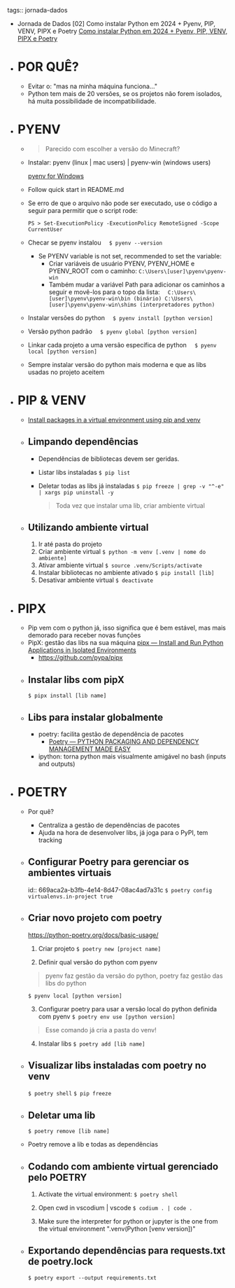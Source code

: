 tags:: jornada-dados

- Jornada de Dados [02] Como instalar Python em 2024 + Pyenv, PIP, VENV, PIPX e Poetry
  [Como instalar Python em 2024 + Pyenv, PIP, VENV, PIPX e Poetry](https://youtu.be/9LYqtLuD7z4)
- # POR QUÊ?
	- Evitar o: "mas na minha máquina funciona..."
	- Python tem mais de 20 versões, se os projetos não forem isolados, há muita possibilidade de incompatibilidade.
- # PYENV
	- > Parecido com escolher a versão do Minecraft?
	- Instalar: pyenv (linux | mac users) | pyenv-win (windows users)
	  
	  [pyenv for Windows](https://github.com/pyenv-win/pyenv-win)
	- Follow quick start in README.md
	- Se erro de que o arquivo não pode ser executado, use o código a seguir para permitir que o script rode:
	  
	  ``PS > Set-ExecutionPolicy -ExecutionPolicy RemoteSigned -Scope CurrentUser``
	- Checar se pyenv instalou
	  ``  $ pyenv --version``
		- Se PYENV variable is not set, recommended to set the variable:
			- Criar variáveis de usuário PYENV, PYENV_HOME e PYENV_ROOT com o caminho:
			    ``C:\Users\[user]\pyenv\pyenv-win``
			- Também mudar a variável Path para adicionar os caminhos a seguir e movê-los para o topo da lista:
			  ``  C:\Users\[user]\pyenv\pyenv-win\bin (binário)
			    C:\Users\[user]\pyenv\pyenv-win\shims (interpretadores python)``
	- Instalar versões do python
	  ``  $ pyenv install [python version]``
	- Versão python padrão
	  ``  $ pyenv global [python version]``
	- Linkar cada projeto a uma versão específica de python
	  ``  $ pyenv local [python version]``
	- Sempre instalar versão do python mais moderna e que as libs usadas no projeto aceitem
- # PIP & VENV
	- [Install packages in a virtual environment using pip and venv](https://packaging.python.org/en/latest/guides/installing-using-pip-and-virtual-environments/)
	- ## Limpando dependências
		- Dependências de bibliotecas devem ser geridas.
		- Listar libs instaladas
		    ``$ pip list``
		- Deletar todas as libs já instaladas
		  ``$ pip freeze | grep -v "^-e" | xargs pip uninstall -y``
		  
		  > Toda vez que instalar uma lib, criar ambiente virtual
	- ## Utilizando ambiente virtual
	  1. Ir até pasta do projeto 
	  2. Criar ambiente virtual
	  ``$ python -m venv [.venv | nome do ambiente]``
	  3. Ativar ambiente virtual
	  ``$ source .venv/Scripts/activate``
	  4. Instalar bibliotecas no ambiente ativado
	  ``$ pip install [lib]``
	  5. Desativar ambiente virtual
	  ``$ deactivate``
- # PIPX
	- Pip vem com o python já, isso significa que é bem estável, mas mais demorado para receber novas funções
	- PipX: gestão das libs na sua máquina
	    [pipx — Install and Run Python Applications in Isolated Environments](https://github.com/pypa/pipx)
		- https://github.com/pypa/pipx
	- ## Instalar libs com pipX
	    ``$ pipx install [lib name]``
	- ## Libs para instalar globalmente
		- poetry: facilita gestão de dependência de pacotes
			- [Poetry — PYTHON PACKAGING AND DEPENDENCY MANAGEMENT MADE EASY](https://python-poetry.org/)
		- ipython: torna python mais visualmente amigável no bash (inputs and outputs)
- # POETRY
	- Por quê?
		- Centraliza a gestão de dependências de pacotes
		- Ajuda na hora de desenvolver libs, já joga para o PyPI, tem tracking
	- ## Configurar Poetry para gerenciar os ambientes virtuais
	  id:: 669aca2a-b3fb-4e14-8d47-08ac4ad7a31c
	    ``$ poetry config virtualenvs.in-project true``
	- ## Criar novo projeto com poetry
	  https://python-poetry.org/docs/basic-usage/
	  
	  1. Criar projeto
	    ``$ poetry new [project name]``
	  
	  2. Definir qual versão do python com pyenv
	    > pyenv faz gestão da versão do python, poetry faz gestão das libs do python
	  
	  ``$ pyenv local [python version]``
	  
	  3. Configurar poetry para usar a versão local do python definida com pyenv
	    ``$ poetry env use [python version]``
	  > Esse comando já cria a pasta do venv!
	  
	  4. Instalar libs
	    ``$ poetry add [lib name]``
	- ## Visualizar libs instaladas com poetry no venv
	    ``$ poetry shell``
	    ``$ pip freeze``
	- ## Deletar uma lib
	    ``$ poetry remove [lib name]``
	- Poetry remove a lib e todas as dependências
	- ## Codando com ambiente virtual gerenciado pelo POETRY
	  1. Activate the virtual environment:
	    ``$ poetry shell``
	  
	  2. Open cwd in vscodium | vscode
	    ``$ codium . | code .``
	  
	  3. Make sure the interpreter for python or jupyter is the one from the virtual environment
	    ".venv(Python [venv version])"
	- ## Exportando dependências para requests.txt de poetry.lock
	    ``$ poetry export --output requirements.txt``